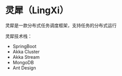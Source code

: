 # 灵犀（LingXi）

灵犀是一款分布式任务调度框架，支持任务的分布式运行

灵犀技术栈：
- SpringBoot
- Akka Cluster
- Akka Stream
- MongoDB
- Ant Design